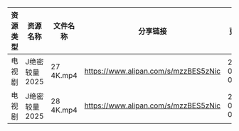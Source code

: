 | 资源类型 | 资源名称      | 文件名称      | 分享链接                                 | 更新时间                |
| ---- | --------- | --------- | ------------------------------------ | ------------------- |
| 电视剧  | J绝密较量2025 | 27 4K.mp4 | https://www.alipan.com/s/mzzBES5zNic | 2025-05-17 00:05:19 |
| 电视剧  | J绝密较量2025 | 28 4K.mp4 | https://www.alipan.com/s/mzzBES5zNic | 2025-05-17 00:05:19 |
